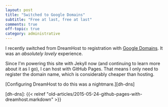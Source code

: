 ```yaml
---
layout: post
title: "Switched to Google Domains"
subtitle: "Free at last, free at last"
comments: true
off-topic: true
category: administrative
---
```


I recently switched from DreamHost to registration with
[Google Domains][google-dns].  It was an *absolutely lovely*
experience.

<!--more-->

Since I'm powering this site with Jekyll now (and continuing to learn
more about it as I go), I can host with GitHub Pages.  That means I
only need to register the domain name, which is considerably cheaper
than hosting.

[Configuring DreamHost to do this was a nightmare.][dh-dns]

[google-dns]: //domains.google.com
[dh-dns]: {{< relref "old-articles/2015-05-24-github-pages-with-dreamhost.markdown" >}}
